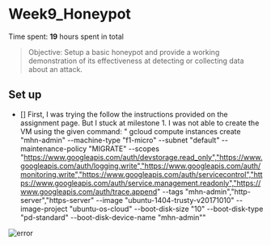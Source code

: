 # Week9_Honeypot
Time spent: **19** hours spent in total
> Objective: Setup a basic honeypot and provide a working demonstration of its effectiveness at detecting or collecting data about an attack.

## Set up
- [] First, I was trying the follow the instructions provided on the assignment page. But I stuck at milestone 1. I was not able to create the VM using the given command:
" gcloud compute instances create "mhn-admin" --machine-type "f1-micro" --subnet "default" --maintenance-policy "MIGRATE"  --scopes "https://www.googleapis.com/auth/devstorage.read_only","https://www.googleapis.com/auth/logging.write","https://www.googleapis.com/auth/monitoring.write","https://www.googleapis.com/auth/servicecontrol","https://www.googleapis.com/auth/service.management.readonly","https://www.googleapis.com/auth/trace.append" --tags "mhn-admin","http-server","https-server" --image "ubuntu-1404-trusty-v20171010" --image-project "ubuntu-os-cloud" --boot-disk-size "10" --boot-disk-type "pd-standard" --boot-disk-device-name "mhn-admin""

![error](https://user-images.githubusercontent.com/24555370/32417666-c936e120-c22a-11e7-8d26-965e89e07561.PNG)

